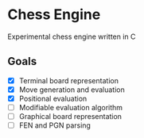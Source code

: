 # Chess Engine
Experimental chess engine written in C

## Goals
- [x] Terminal board representation
- [x] Move generation and evaluation
- [x] Positional evaluation
- [ ] Modifiable evaluation algorithm
- [ ] Graphical board representation
- [ ] FEN and PGN parsing